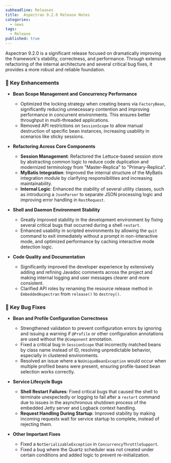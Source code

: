 ```yaml
---
subheadline: Releases
title:  Aspectran 9.2.0 Release Notes
categories:
  - news
tags:
  - Release
published: true
---
```


Aspectran 9.2.0 is a significant release focused on dramatically improving the framework's stability, correctness, and performance. Through extensive refactoring of the internal architecture and several critical bug fixes, it provides a more robust and reliable foundation.
<!--more-->

### 🚀 Key Enhancements

*   **Bean Scope Management and Concurrency Performance**
    *   Optimized the locking strategy when creating beans via `FactoryBean`, significantly reducing unnecessary contention and improving performance in concurrent environments. This ensures better throughput in multi-threaded applications.
    *   Removed API restrictions on `SessionScope` to allow manual destruction of specific bean instances, increasing usability in scenarios like sticky sessions.

*   **Refactoring Across Core Components**
    *   **Session Management**: Refactored the Lettuce-based session store by abstracting common logic to reduce code duplication and modernized terminology from "Master-Replica" to "Primary-Replica".
    *   **MyBatis Integration**: Improved the internal structure of the MyBatis integration module by clarifying responsibilities and increasing maintainability.
    *   **Internal Logic**: Enhanced the stability of several utility classes, such as introducing a `JsonParser` to separate JSON processing logic and improving error handling in `RestRequest`.

*   **Shell and Daemon Environment Stability**
    *   Greatly improved stability in the development environment by fixing several critical bugs that occurred during a shell `restart`.
    *   Enhanced usability in scripted environments by allowing the `quit` command to exit immediately without a prompt in non-interactive mode, and optimized performance by caching interactive mode detection logic.

*   **Code Quality and Documentation**
    *   Significantly improved the developer experience by extensively adding and refining Javadoc comments across the project and making internal logging and user messages clearer and more consistent.
    *   Clarified API roles by renaming the resource release method in `EmbeddedAspectran` from `release()` to `destroy()`.

### 🐞 Key Bug Fixes

*   **Bean and Profile Configuration Correctness**
    *   Strengthened validation to prevent configuration errors by ignoring and issuing a warning if `@Profile` or other configuration annotations are used without the `@Component` annotation.
    *   Fixed a critical bug in `SessionScope` that incorrectly matched beans by class name instead of ID, resolving unpredictable behavior, especially in clustered environments.
    *   Resolved an issue where a `NoUniqueBeanException` would occur when multiple profiled beans were present, ensuring profile-based bean selection works correctly.

*   **Service Lifecycle Bugs**
    *   **Shell Restart Failures**: Fixed critical bugs that caused the shell to terminate unexpectedly or logging to fail after a `restart` command due to issues in the asynchronous shutdown process of the embedded Jetty server and Logback context handling.
    *   **Request Handling During Startup**: Improved stability by making incoming requests wait for service startup to complete, instead of rejecting them.

*   **Other Important Fixes**
    *   Fixed a `NotSerializableException` in `ConcurrencyThrottleSupport`.
    *   Fixed a bug where the Quartz scheduler was not created under certain conditions and added logic to prevent re-initialization.
